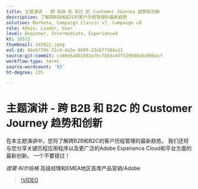 ```yaml
---
title: 主题演讲 - 跨 B2B 和 B2C 的 Customer Journey 趋势和创新
description: 了解跨B2B和B2C的客户历程管理的最新趋势
solution: Marketo, Campaign Classic v7, Campaign v8
role: Admin, Leader, User
level: Beginner, Intermediate, Experienced
kt: 10572
thumbnail: 343822.jpeg
exl-id: 86eb7396-72c9-4a3e-9689-22cb77184a21
source-git-commit: ca06e5a8b1602a7bcfb83a43f529680a5a96bacf
workflow-type: tm+mt
source-wordcount: '93'
ht-degree: 23%

---
```


# 主题演讲 - 跨 B2B 和 B2C 的 Customer Journey 趋势和创新

在本主题演讲中，您将了解跨B2B和B2C的客户历程管理的最新趋势。 我们还将与您分享关键历程应用程序以及更广泛的Adobe Experience Cloud和平台方面的最新创新。 一个不要错过！

*提莫·科尔伯格* 高级经理和EMEA地区首席产品营销/Adobe

>[!VIDEO](https://video.tv.adobe.com/v/343822/?quality=12&learn=on)
